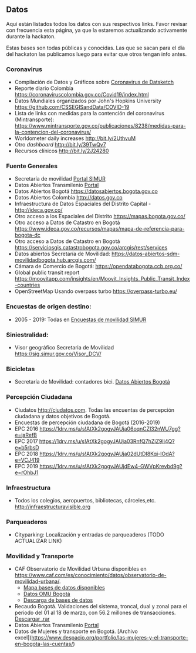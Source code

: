 ## Datos

Aquí están listados todos los datos con sus respectivos links. Favor revisar con frecuencia esta página, ya que la estaremos actualizando activamente durante la hackaton.


Estas bases son todas públicas y conocidas. Las que se sacan para el día del hackaton las publicamos luego para evitar que otros tengan info antes.

### Coronavirus

- Compilación de Datos y Gráficos sobre [Coronavirus de Datsketch](https://datasketch.github.io/coronavirus/)
- Reporte diario Colombia https://coronaviruscolombia.gov.co/Covid19/index.html 
- Datos Mundiales organizados por John's Hopkins University https://github.com/CSSEGISandData/COVID-19
- Lista de links con medidas para la contención del coronavirus (Mintransporte):
https://www.mintransporte.gov.co/publicaciones/8238/medidas-para-la-contencion-del-coronavirus/ 
- Worldometer daily increases http://bit.ly/2UthvuM
- Otro _dashboard_ http://bit.ly/39TwQv7
- Recursos clínicos http://bit.ly/2J24280

### Fuente Generales

- Secretaría de movilidad [Portal SIMUR](https://www.simur.gov.co/portal-simur/)
- Datos Abiertos Transmilenio [Portal](https://datosabiertos-transmilenio.hub.arcgis.com/)
- Datos Abiertos Bogotá https://datosabiertos.bogota.gov.co
- Datos Abiertos Colombia http://datos.gov.co 
- Infraestructura de Datos Espaciales del Distrito Capital - <http://ideca.gov.co/>
- Otro acceso a los Espaciales del Distrito <https://mapas.bogota.gov.co/> 
- Otro acceso a Datos de Catastro en Bogotá <https://www.ideca.gov.co/recursos/mapas/mapa-de-referencia-para-bogota-dc> 
- Otro acceso a Datos de Catastro en Bogotá https://serviciosgis.catastrobogota.gov.co/arcgis/rest/services 
- Datos abiertos Secretaría de Movilidad: <https://datos-abiertos-sdm-movilidadbogota.hub.arcgis.com/>
- Cámara  de Comercio de Bogotá: https://opendatabogota.ccb.org.co/
- Global public transit report https://moovitapp.com/insights/en/Moovit_Insights_Public_Transit_Index-countries 
- OpenStreetMap Usando overpass turbo <https://overpass-turbo.eu/> 




### Encuestas de origen destino:

- 2005 - 2019: Todas en [Encuestas de movilidad SIMUR](https://www.simur.gov.co/portal-simur/datos-del-sector/encuestas-de-movilidad/) 



### Siniestralidad:

- Visor geográfico Secretaria de Movilidad <https://sig.simur.gov.co/Visor_DCV/>


### Bicicletas

- Secretaría de Movilidad: contadores bici. [Datos Abiertos Bogotá](https://datosabiertos.bogota.gov.co/dataset/sensores-conteo-bicicleta-bogota-d-c)


### Percepción Ciudadana

- Ciudatos <http://ciudatos.com>. Todas las encuentas de percepción ciudadana y datos objetivos de Bogotá.
- Encuestas de percepción ciudadana de Bogotá (2016-2019)
 - EPC 2016 https://1drv.ms/u/s!AtXk2gogyJAUja06oqnCZl32nWU7gg?e=jaRefB
 - EPC 2017 https://1drv.ms/u/s!AtXk2gogyJAUja03RnfQ7hZiZ9Ii4Q?e=b5rbsD
 - EPC 2018 https://1drv.ms/u/s!AtXk2gogyJAUja02dUtDI8Kqi-IOdA?e=VCJ419
 - EPC 2019 https://1drv.ms/u/s!AtXk2gogyJAUjdEw4-GWVpKrevbd9g?e=rOhbJ1 

### Infraestructura

- Todos los colegios, aeropuertos, bibliotecas, cárceles,etc. <http://infraestructuravisible.org> 

### Parqueaderos

- Cityparking: Localización y entradas de parqueaderos (TODO ACTUALIZAR LINK)


### Movilidad y Transporte


- CAF Observatorio de Movilidad Urbana disponibles en <https://www.caf.com/es/conocimiento/datos/observatorio-de-movilidad-urbana/>.
	- [Mapa bases de datos disponibles](https://randommonkey.shinyapps.io/cafHome/)
	- [Datos OMU Bogotá](http://ec2-13-58-156-101.us-east-2.compute.amazonaws.com:3838/myApps/caf-general-master/)
	- [Descarga de bases de datos](https://randommonkey.shinyapps.io/cafDown/)
- Recaudo Bogotá. Validaciones del sistema, troncal, dual y zonal para el periodo del 01 al 18 de marzo, con 56.2 millones de transacciones. [Descargar .rar](http://data.datasketch.co/numo/movid19/data-validaciones-desnormalizadas.rar)
- Datos Abiertos Transmilenio [Portal](https://datosabiertos-transmilenio.hub.arcgis.com/)
- Datos de Mujeres y transporte en Bogotá. [Archivo excel])https://www.despacio.org/portfolio/las-mujeres-y-el-transporte-en-bogota-las-cuentas/)









